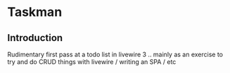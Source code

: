 # Taskman

## Introduction

Rudimentary first pass at a todo list in livewire 3 .. mainly as an exercise to try and do CRUD things with livewire / writing an SPA / etc
